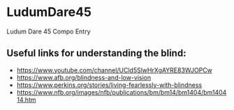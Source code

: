 # LudumDare45
Ludum Dare 45 Compo Entry

## Useful links for understanding the blind:
- https://www.youtube.com/channel/UCld5SlwHrXgAYRE83WJOPCw
- https://www.afb.org/blindness-and-low-vision
- https://www.perkins.org/stories/living-fearlessly-with-blindness
- https://www.nfb.org/images/nfb/publications/bm/bm14/bm1404/bm140414.htm